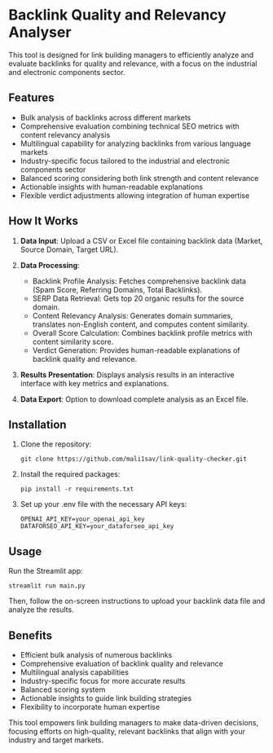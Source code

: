 # Backlink Quality and Relevancy Analyser

This tool is designed for link building managers to efficiently analyze and evaluate backlinks for quality and relevance, with a focus on the industrial and electronic components sector.

## Features

- Bulk analysis of backlinks across different markets
- Comprehensive evaluation combining technical SEO metrics with content relevancy analysis
- Multilingual capability for analyzing backlinks from various language markets
- Industry-specific focus tailored to the industrial and electronic components sector
- Balanced scoring considering both link strength and content relevance
- Actionable insights with human-readable explanations
- Flexible verdict adjustments allowing integration of human expertise

## How It Works

1. **Data Input**: Upload a CSV or Excel file containing backlink data (Market, Source Domain, Target URL).

2. **Data Processing**:
   - Backlink Profile Analysis: Fetches comprehensive backlink data (Spam Score, Referring Domains, Total Backlinks).
   - SERP Data Retrieval: Gets top 20 organic results for the source domain.
   - Content Relevancy Analysis: Generates domain summaries, translates non-English content, and computes content similarity.
   - Overall Score Calculation: Combines backlink profile metrics with content similarity score.
   - Verdict Generation: Provides human-readable explanations of backlink quality and relevance.

3. **Results Presentation**: Displays analysis results in an interactive interface with key metrics and explanations.

4. **Data Export**: Option to download complete analysis as an Excel file.

## Installation

1. Clone the repository:
   ```
   git clone https://github.com/mali1sav/link-quality-checker.git
   ```

2. Install the required packages:
   ```
   pip install -r requirements.txt
   ```

3. Set up your .env file with the necessary API keys:
   ```
   OPENAI_API_KEY=your_openai_api_key
   DATAFORSEO_API_KEY=your_dataforseo_api_key
   ```

## Usage

Run the Streamlit app:
```
streamlit run main.py
```

Then, follow the on-screen instructions to upload your backlink data file and analyze the results.

## Benefits

- Efficient bulk analysis of numerous backlinks
- Comprehensive evaluation of backlink quality and relevance
- Multilingual analysis capabilities
- Industry-specific focus for more accurate results
- Balanced scoring system
- Actionable insights to guide link building strategies
- Flexibility to incorporate human expertise

This tool empowers link building managers to make data-driven decisions, focusing efforts on high-quality, relevant backlinks that align with your industry and target markets.